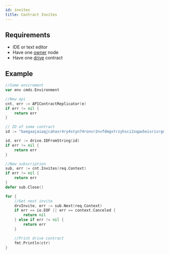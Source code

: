 ```yaml
---
id: invites
title: Contract Invites
---
```


## Requirements

- IDE or text editor
- Have one [owner](../../roles/owner.md) node
- Have one [drive](../../built_in_features/drive/overview.md) contract

## Example

```go
//Some enviroment
var env cmds.Environment

//New api
cnt, err := APIContractReplicator(e)
if err != nil {
	return err
}

// ID of some contract
id := "baegaajaiaqjcahaxr4ry4styn74ronvr2nvfdmgxtrzyhsci2xqpw5eisrisrgn5"

id, err := drive.IDFromString(id)
if err != nil {
	return err
}

//New subscription
sub, err := cnt.Invites(req.Context)
if err != nil {
	return err
}
defer sub.Close()

for {
    //Get next invite
	drvInvite, err := sub.Next(req.Context)
	if err == io.EOF || err == context.Canceled {
		return nil
	} else if err != nil {
		return err
	}

	//Print drive contract
    fmt.Println(ctr)
}
```
